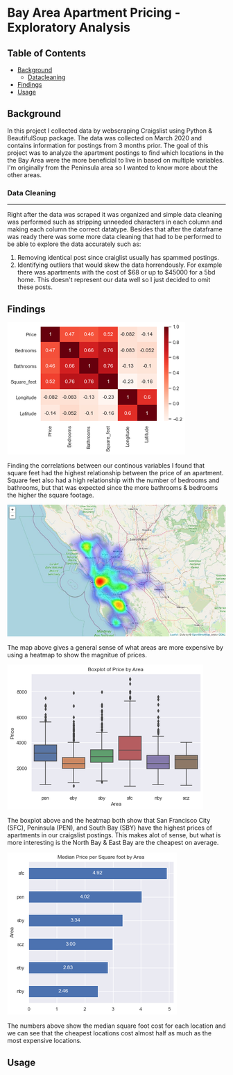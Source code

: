 # Bay Area Apartment Pricing - Exploratory Analysis

## Table of Contents
- [Background](#Background)
  - [Datacleaning](#datacleaning)
- [Findings](#Findings)
- [Usage](#Usage)

<a name="Background"/>

## Background
In this project I collected data by webscraping Craigslist using Python & BeautifulSoup package. The data was collected on March 2020 and contains information for postings from 3 months prior. The goal of this project was to analyze the apartment postings to find which locations in the the Bay Area were the more beneficial to live in based on multiple variables. I'm originally from the Peninsula area so I wanted to know more about the other areas.

<a name="datacleaning"/>

### Data Cleaning
-----------------------
Right after the data was scraped it was organized and simple data cleaning was performed such as stripping unneeded characters in each column and making each column the correct datatype. Besides that after the dataframe was ready there was some more data cleaning that had to be performed to be able to explore the data accurately such as:
1. Removing identical post since craiglist usually has spammed postings.
2. Identifying outliers that would skew the data horrendously. For example there was apartments with the cost of $68 or up to $45000 for a 5bd home. This doesn't represent our data well so I just decided to omit these posts.

<a name="Findings"/>

## Findings
![image](IMG_Folder/download.png)

Finding the correlations between our continous variables I found that square feet had the highest relationship between the price of an apartment. Square feet also had a high relationship with the number of bedrooms and bathrooms, but that was expected since the more bathrooms & bedrooms the higher the square footage.

![folium](IMG_Folder/folium_map.JPG)

The map above gives a general sense of what areas are more expensive by using a heatmap to show the magnitue of prices.

![boxplot_price](IMG_Folder/boxplot_price.png)

The boxplot above and the heatmap both show that San Francisco City (SFC), Peninsula (PEN), and South Bay (SBY) have the highest prices of apartments in our craigslist postings. This makes alot of sense, but what is more interesting is the North Bay & East Bay are the cheapest on average. 

![median](IMG_Folder/median_price.png)

The numbers above show the median square foot cost for each location and we can see that the cheapest locations cost almost half as much as the most expensive locations. 
<a name="Usage"/>

## Usage

